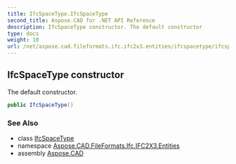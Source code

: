 ```yaml
---
title: IfcSpaceType.IfcSpaceType
second_title: Aspose.CAD for .NET API Reference
description: IfcSpaceType constructor. The default constructor
type: docs
weight: 10
url: /net/aspose.cad.fileformats.ifc.ifc2x3.entities/ifcspacetype/ifcspacetype/
---
```

## IfcSpaceType constructor

The default constructor.

```csharp
public IfcSpaceType()
```

### See Also

* class [IfcSpaceType](../)
* namespace [Aspose.CAD.FileFormats.Ifc.IFC2X3.Entities](../../ifcspacetype/)
* assembly [Aspose.CAD](../../../)


